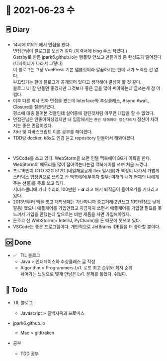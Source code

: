 # 📒 2021-06-23 수

## 🗒 Diary  

- 14시에 여의도에서 면접을 봤다.  
  면접관님이 블로그를 보신거 같다.(이력서에 blog 주소 적었다.)  
  Gatsby로 만든 jpark6.github.io는 탬플릿 안쓰고 만든거라 좀 완성도가 떨어진다(디자이너가 나라서 그렇다)  
  이 블로그는 그냥 VuePress 기본 탬블릿이라 깔끔하기는 한데 내가 노력한 건 없다.  
  부끄럽기는 한데 블로그가 공개되어 있다고 생각해야 열심히 할 것 같다.  
  블로그 UI 잘 만들면 좋겠지만 그것보다 좋은 글을 많이 써야하는데 글쓰는게 참 어렵다.  
- 이후 다른 회사 전화 면접을 봤는데 Interface와 추상클래스, Async Await, Closure를 질문받았다.  
  평소에 대충 들어본 것들인데 실어증에 걸린것처럼 아무런 대답을 할 수 없었다.
- 면접관님은 안좋아하셨겠지만 내 입장에서는 `한번 당해봐야 정신차리지` 정신이 차려지는 좋은 면접이었다.
- 자바 및 자바스크립트 이론 공부를 해야겠다.
- TDD랑 docker, k8s도 인강 듣고 repository 만들어서 해봐야겠다.  

<br />

- VSCode를 쓰고 있다. WebStorm을 쓰면 인텔 맥북에어 8G가 이륙을 한다.  
  WebStorm이 메모리를 많이 잡아먹는다는걸 맥북에어를 쓰며 처음 느꼈다.  
- 프로16인치 CTO 32G 512G (내일채움공제 flex 일시불)가 액정이 나가서 가볍게 스타벅스 입장권으로 쓰려고 산 맥북에어(무이자 할부: 미래의 내가 현재의 나에게 주는 선물)를 주로 쓰고 있다.  
  서비스센터에 가니 수리비 100만원 + 𝞪 라고 해서 퇴직금이 들어오기를 기다리고 있다.  
- 2013년부터 맥을 썻고 대학생때는 가난하니까 중고거래(2년쓰고 10만원정도 낮게팔음) 했으니 애플케어를 가입안했고 지금까지 쓰면서 애플캐어를 가입할 필요를 못느껴서 가입을 안했는데 앞으로는 비싼 제품을 사면 가입해야겠다.  
- 돈주고 산 WebStorm(+ IntelliJ, PyCharm)을 돈 때문에 못쓰고 있다.  
- VSCode는 좋은 프로그램이다. 개인적으로 JetBrains IDE들을 더 좋아할 뿐이다.  

## 🆗 Done  
- ✅ &nbsp; TIL 블로그  
  - Java > 인터페이스와 추상클래스 글 작성
  - Algorithm > Programmers Lv1. 로또 최고 순위와 최저 순위  
    쉬어가는 느낌으로 몇개 안남은 Lv1. 문제를 풀었다. 쉬웠다.

## 📑 Todo

- TIL 블로그

  - Javascript > 콜백지옥과 프로미스

- jpark6.github.io

  - Mac > gitKraken  

- 공부  
  - TDD 공부  
